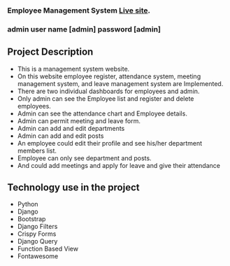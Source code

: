 
### Employee Management System [Live site](https://employee92.pythonanywhere.com/).
### admin user name [admin] password [admin]
## Project Description
* This is a management system website.
* On this website employee register, attendance system, meeting management system, and leave management system are Implemented.
* There are two individual dashboards for employees and admin.
* Only admin can see the Employee list and register and delete employees.
* Admin can see the attendance chart and Employee details.
* Admin can permit meeting and leave form.
* Admin can add and edit departments
* Admin can add and edit posts
* An employee could edit their 
profile and see his/her department members list.
* Employee can only see department and posts.
* And could add meetings and apply for leave 
and give their attendance

## Technology use in the project
* Python
* Django
* Bootstrap
* Django Filters
* Crispy Forms
* Django Query
* Function Based View
* Fontawesome
